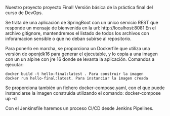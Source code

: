 Nuestro proyecto proyecto Final!
Versión básica de la práctica final del curso de DevOps.

Se trata de una aplicación de SpringBoot con un único servicio REST que responde un mensaje de bienvenida en la url: http://localhost:8081
En el archivo gitignore, mantendremos el listado de todos los archivos con inforamacion sensible o que no deban subirse    al repositorio.

Para ponerlo en marcha, se proporciona un Dockerfile que utiliza una versión de openjdk16 para generar el ejecutable, y lo copia a una imagen con un un alpine con jre 16 donde se levanta la aplicación. Comandos a ejecutar:

    docker build -t hello-final:latest . Para construir la imagen
    docker run hello-final:latest. Para instanciar la imagen creada

Se proporciona también un fichero docker-compose.yaml, con el que puede instanciarse la imagen construida utilizando el comando: docker-compose up -d

Con el Jenkinsfile haremos un proceso CI/CD desde Jenkins Pipelines.
